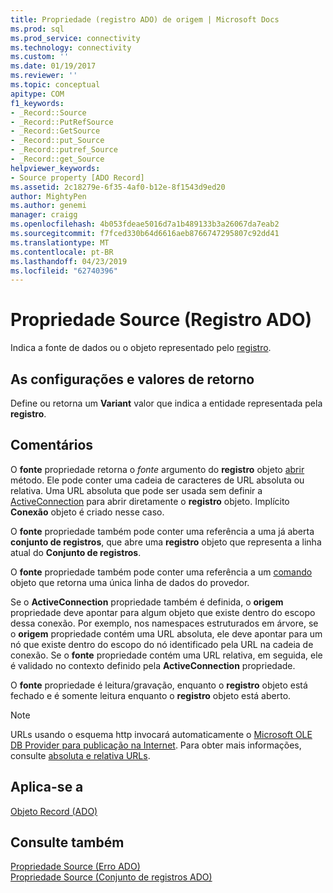 ```yaml
---
title: Propriedade (registro ADO) de origem | Microsoft Docs
ms.prod: sql
ms.prod_service: connectivity
ms.technology: connectivity
ms.custom: ''
ms.date: 01/19/2017
ms.reviewer: ''
ms.topic: conceptual
apitype: COM
f1_keywords:
- _Record::Source
- _Record::PutRefSource
- _Record::GetSource
- _Record::put_Source
- _Record::putref_Source
- _Record::get_Source
helpviewer_keywords:
- Source property [ADO Record]
ms.assetid: 2c18279e-6f35-4af0-b12e-8f1543d9ed20
author: MightyPen
ms.author: genemi
manager: craigg
ms.openlocfilehash: 4b053fdeae5016d7a1b489133b3a26067da7eab2
ms.sourcegitcommit: f7fced330b64d6616aeb8766747295807c92dd41
ms.translationtype: MT
ms.contentlocale: pt-BR
ms.lasthandoff: 04/23/2019
ms.locfileid: "62740396"
---
```

# <a name="source-property-ado-record"></a>Propriedade Source (Registro ADO)
Indica a fonte de dados ou o objeto representado pelo [registro](../../../ado/reference/ado-api/record-object-ado.md).  
  
## <a name="settings-and-return-values"></a>As configurações e valores de retorno  
 Define ou retorna um **Variant** valor que indica a entidade representada pela **registro**.  
  
## <a name="remarks"></a>Comentários  
 O **fonte** propriedade retorna o *fonte* argumento do **registro** objeto [abrir](../../../ado/reference/ado-api/open-method-ado-record.md) método. Ele pode conter uma cadeia de caracteres de URL absoluta ou relativa. Uma URL absoluta que pode ser usada sem definir a [ActiveConnection](../../../ado/reference/ado-api/activeconnection-property-ado.md) para abrir diretamente o **registro** objeto. Implícito **Conexão** objeto é criado nesse caso.  
  
 O **fonte** propriedade também pode conter uma referência a uma já aberta **conjunto de registros**, que abre uma **registro** objeto que representa a linha atual do  **Conjunto de registros**.  
  
 O **fonte** propriedade também pode conter uma referência a um [comando](../../../ado/reference/ado-api/command-object-ado.md) objeto que retorna uma única linha de dados do provedor.  
  
 Se o **ActiveConnection** propriedade também é definida, o **origem** propriedade deve apontar para algum objeto que existe dentro do escopo dessa conexão. Por exemplo, nos namespaces estruturados em árvore, se o **origem** propriedade contém uma URL absoluta, ele deve apontar para um nó que existe dentro do escopo do nó identificado pela URL na cadeia de conexão. Se o **fonte** propriedade contém uma URL relativa, em seguida, ele é validado no contexto definido pela **ActiveConnection** propriedade.  
  
 O **fonte** propriedade é leitura/gravação, enquanto o **registro** objeto está fechado e é somente leitura enquanto o **registro** objeto está aberto.  
  
> [!NOTE]
>  URLs usando o esquema http invocará automaticamente o [Microsoft OLE DB Provider para publicação na Internet](../../../ado/guide/appendixes/microsoft-ole-db-provider-for-internet-publishing.md). Para obter mais informações, consulte [absoluta e relativa URLs](../../../ado/guide/data/absolute-and-relative-urls.md).  
  
## <a name="applies-to"></a>Aplica-se a  
 [Objeto Record (ADO)](../../../ado/reference/ado-api/record-object-ado.md)  
  
## <a name="see-also"></a>Consulte também  
 [Propriedade Source (Erro ADO)](../../../ado/reference/ado-api/source-property-ado-error.md)   
 [Propriedade Source (Conjunto de registros ADO)](../../../ado/reference/ado-api/source-property-ado-recordset.md)
